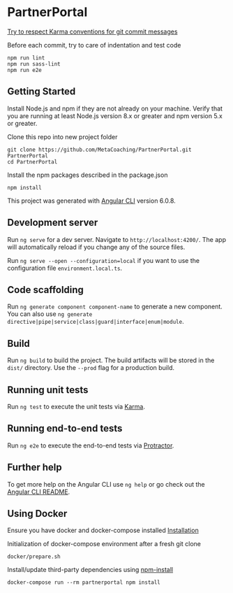 # PartnerPortal

[Try to respect Karma conventions for git commit messages](http://karma-runner.github.io/2.0/dev/git-commit-msg.html)

Before each commit, try to care of indentation and test code
```shell
npm run lint
npm run sass-lint
npm run e2e
```

## Getting Started

Install Node.js and npm if they are not already on your machine.
Verify that you are running at least Node.js version 8.x or greater and npm version 5.x or greater.

Clone this repo into new project folder
```shell
git clone https://github.com/MetaCoaching/PartnerPortal.git PartnerPortal
cd PartnerPortal
```

Install the npm packages described in the package.json
```shell
npm install
```

This project was generated with [Angular CLI](https://github.com/angular/angular-cli) version 6.0.8.

## Development server

Run `ng serve` for a dev server. Navigate to `http://localhost:4200/`. The app will automatically reload if you change any of the source files.

Run `ng serve --open --configuration=local` if you want to use the configuration file `environment.local.ts`.

## Code scaffolding

Run `ng generate component component-name` to generate a new component. You can also use `ng generate directive|pipe|service|class|guard|interface|enum|module`.

## Build

Run `ng build` to build the project. The build artifacts will be stored in the `dist/` directory. Use the `--prod` flag for a production build.

## Running unit tests

Run `ng test` to execute the unit tests via [Karma](https://karma-runner.github.io).

## Running end-to-end tests

Run `ng e2e` to execute the end-to-end tests via [Protractor](http://www.protractortest.org/).

## Further help

To get more help on the Angular CLI use `ng help` or go check out the [Angular CLI README](https://github.com/angular/angular-cli/blob/master/README.md).

## Using Docker

Ensure you have docker and docker-compose installed [Installation](https://docs.docker.com/engine/installation/)

Initialization of docker-compose environment after a fresh git clone
```
docker/prepare.sh
```

Install/update third-party dependencies using [npm-install](https://docs.npmjs.com/cli/install)
```
docker-compose run --rm partnerportal npm install
```

